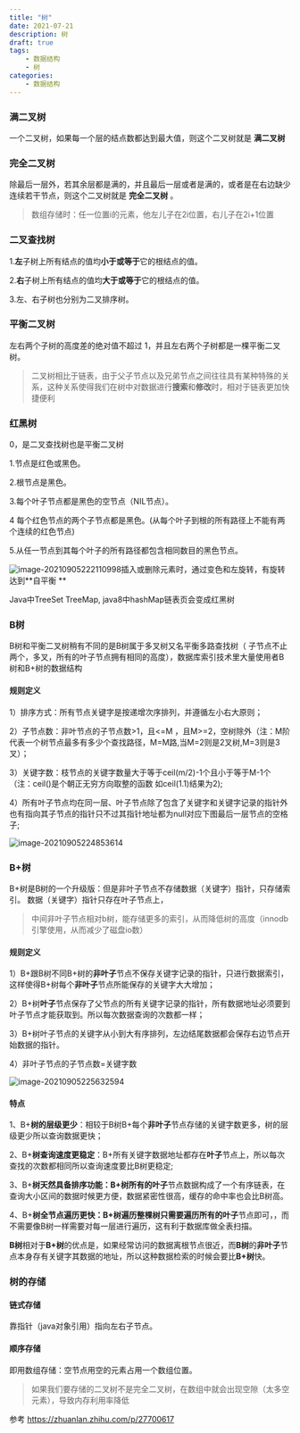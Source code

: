 ```yaml
---
title: "树"
date: 2021-07-21
description: 树
draft: true
tags:
    - 数据结构
    - 树
categories:
    - 数据结构
---
```




###  满二叉树

一个二叉树，如果每一个层的结点数都达到最大值，则这个二叉树就是 **满二叉树**

### 完全二叉树

除最后一层外，若其余层都是满的，并且最后一层或者是满的，或者是在右边缺少连续若干节点，则这个二叉树就是 **完全二叉树** 。

> 数组存储时：任一位置i的元素，他左儿子在2i位置，右儿子在2i+1位置



### 二叉查找树

1.**左**子树上所有结点的值均**小于或等于**它的根结点的值。

2.**右**子树上所有结点的值均**大于或等于**它的根结点的值。

3.左、右子树也分别为二叉排序树。



### 平衡二叉树

 左右两个子树的高度差的绝对值不超过 1，并且左右两个子树都是一棵平衡二叉树。

> 二叉树相比于链表，由于父子节点以及兄弟节点之间往往具有某种特殊的关系，这种关系使得我们在树中对数据进行**搜索**和**修改**时，相对于链表更加快捷便利



### 红黑树

0，是二叉查找树也是平衡二叉树

1.节点是红色或黑色。

2.根节点是黑色。

3.每个叶子节点都是黑色的空节点（NIL节点）。

4 每个红色节点的两个子节点都是黑色。(从每个叶子到根的所有路径上不能有两个连续的红色节点)

5.从任一节点到其每个叶子的所有路径都包含相同数目的黑色节点。

![image-20210905222110998](https://gitee.com/fengzhenbing/picgo/raw/master/image-20210905222110998.png)插入或删除元素时，通过变色和左旋转，有旋转达到**自平衡 ** 



Java中TreeSet TreeMap, java8中hashMap链表页会变成红黑树



### B树

B树和平衡二叉树稍有不同的是B树属于多叉树又名平衡多路查找树（ 子节点不止两个，多叉，所有的叶子节点拥有相同的高度），数据库索引技术里大量使用者B树和B+树的数据结构

#### 规则定义

 1）排序方式：所有节点关键字是按递增次序排列，并遵循左小右大原则；

 2）子节点数：非叶节点的子节点数>1，且<=M ，且M>=2，空树除外（注：M阶代表一个树节点最多有多少个查找路径，M=M路,当M=2则是2叉树,M=3则是3叉）；

 3）关键字数：枝节点的关键字数量大于等于ceil(m/2)-1个且小于等于M-1个（注：ceil()是个朝正无穷方向取整的函数 如ceil(1.1)结果为2);

 4）所有叶子节点均在同一层、叶子节点除了包含了关键字和关键字记录的指针外也有指向其子节点的指针只不过其指针地址都为null对应下图最后一层节点的空格子;

![image-20210905224853614](https://gitee.com/fengzhenbing/picgo/raw/master/image-20210905224853614.png)

### B+树

B+树是B树的一个升级版：但是非叶子节点不存储数据（关键字）指针，只存储索引。 数据（关键字）指针只存在叶子节点上，

> 中间非叶子节点相对b树，能存储更多的索引，从而降低树的高度（innodb引擎使用，从而减少了磁盘io数）

#### 规则定义
 1）B+跟B树不同B+树的**非叶子**节点不保存关键字记录的指针，只进行数据索引，这样使得B+树每个**非叶子**节点所能保存的关键字大大增加；

 2）B+树**叶子**节点保存了父节点的所有关键字记录的指针，所有数据地址必须要到叶子节点才能获取到。所以每次数据查询的次数都一样；

 3）B+树叶子节点的关键字从小到大有序排列，左边结尾数据都会保存右边节点开始数据的指针。

 4）非叶子节点的子节点数=关键字数 

![image-20210905225632594](https://gitee.com/fengzhenbing/picgo/raw/master/image-20210905225632594.png)

#### 特点

1、B+**树的层级更少**：相较于B树B+每个**非叶子**节点存储的关键字数更多，树的层级更少所以查询数据更快；

2、B+**树查询速度更稳定**：B+所有关键字数据地址都存在**叶子**节点上，所以每次查找的次数都相同所以查询速度要比B树更稳定;

3、B+**树天然具备排序功能：**B+树所有的**叶子**节点数据构成了一个有序链表，在查询大小区间的数据时候更方便，数据紧密性很高，缓存的命中率也会比B树高。

4、B+**树全节点遍历更快：**B+树遍历整棵树只需要遍历所有的**叶子**节点即可，，而不需要像B树一样需要对每一层进行遍历，这有利于数据库做全表扫描。

**B树**相对于**B+树**的优点是，如果经常访问的数据离根节点很近，而**B树**的**非叶子**节点本身存有关键字其数据的地址，所以这种数据检索的时候会要比**B+树**快。





### 树的存储

#### 链式存储

靠指针（java对象引用）指向左右子节点。

#### 顺序存储

即用数组存储：空节点用空的元素占用一个数组位置。

> 如果我们要存储的二叉树不是完全二叉树，在数组中就会出现空隙（太多空元素），导致内存利用率降低





参考 https://zhuanlan.zhihu.com/p/27700617

